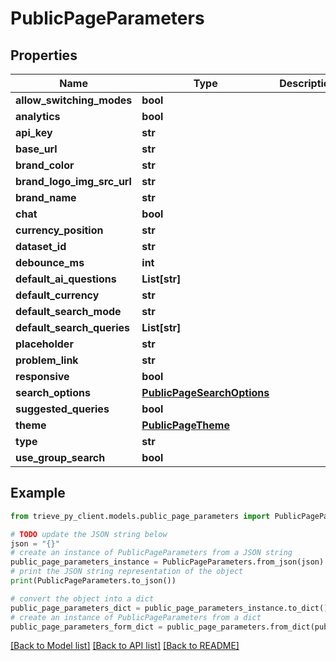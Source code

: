 # PublicPageParameters


## Properties

Name | Type | Description | Notes
------------ | ------------- | ------------- | -------------
**allow_switching_modes** | **bool** |  | [optional] 
**analytics** | **bool** |  | [optional] 
**api_key** | **str** |  | [optional] 
**base_url** | **str** |  | [optional] 
**brand_color** | **str** |  | [optional] 
**brand_logo_img_src_url** | **str** |  | [optional] 
**brand_name** | **str** |  | [optional] 
**chat** | **bool** |  | [optional] 
**currency_position** | **str** |  | [optional] 
**dataset_id** | **str** |  | [optional] 
**debounce_ms** | **int** |  | [optional] 
**default_ai_questions** | **List[str]** |  | [optional] 
**default_currency** | **str** |  | [optional] 
**default_search_mode** | **str** |  | [optional] 
**default_search_queries** | **List[str]** |  | [optional] 
**placeholder** | **str** |  | [optional] 
**problem_link** | **str** |  | [optional] 
**responsive** | **bool** |  | [optional] 
**search_options** | [**PublicPageSearchOptions**](PublicPageSearchOptions.md) |  | [optional] 
**suggested_queries** | **bool** |  | [optional] 
**theme** | [**PublicPageTheme**](PublicPageTheme.md) |  | [optional] 
**type** | **str** |  | [optional] 
**use_group_search** | **bool** |  | [optional] 

## Example

```python
from trieve_py_client.models.public_page_parameters import PublicPageParameters

# TODO update the JSON string below
json = "{}"
# create an instance of PublicPageParameters from a JSON string
public_page_parameters_instance = PublicPageParameters.from_json(json)
# print the JSON string representation of the object
print(PublicPageParameters.to_json())

# convert the object into a dict
public_page_parameters_dict = public_page_parameters_instance.to_dict()
# create an instance of PublicPageParameters from a dict
public_page_parameters_form_dict = public_page_parameters.from_dict(public_page_parameters_dict)
```
[[Back to Model list]](../README.md#documentation-for-models) [[Back to API list]](../README.md#documentation-for-api-endpoints) [[Back to README]](../README.md)


